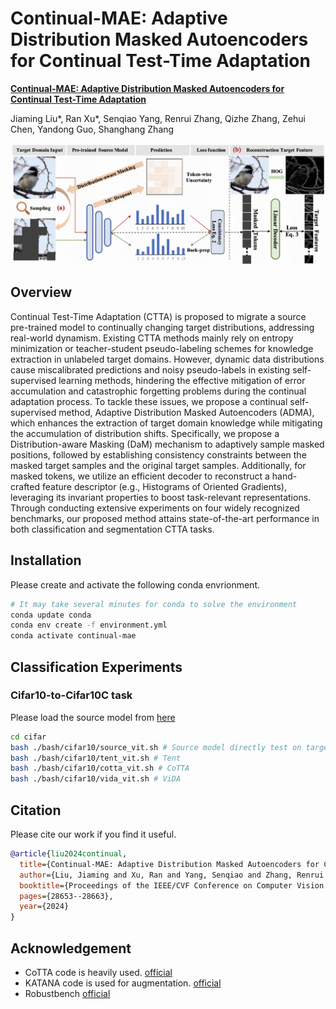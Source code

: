 # Continual-MAE: Adaptive Distribution Masked Autoencoders for Continual Test-Time Adaptation
[**Continual-MAE: Adaptive Distribution Masked Autoencoders for Continual Test-Time Adaptation**](https://openaccess.thecvf.com/content/CVPR2024/papers/Liu_Continual-MAE_Adaptive_Distribution_Masked_Autoencoders_for_Continual_Test-Time_Adaptation_CVPR_2024_paper.pdf)

Jiaming Liu*, Ran Xu*, Senqiao Yang, Renrui Zhang, Qizhe Zhang, Zehui Chen, Yandong Guo, Shanghang Zhang

<img src="figure/continual-mae.png"/>

## Overview

Continual Test-Time Adaptation (CTTA) is proposed to migrate a source pre-trained model to continually changing target distributions, addressing real-world dynamism. Existing CTTA methods mainly rely on entropy minimization or teacher-student pseudo-labeling schemes for knowledge extraction in unlabeled target domains. However, dynamic data distributions cause miscalibrated predictions and noisy pseudo-labels in existing self-supervised learning methods, hindering the effective mitigation of error accumulation and catastrophic forgetting problems during the continual adaptation process. To tackle these issues, we propose a continual self-supervised method, Adaptive Distribution Masked Autoencoders (ADMA), which enhances the extraction of target domain knowledge while mitigating the accumulation of distribution shifts. Specifically, we propose a Distribution-aware Masking (DaM) mechanism to adaptively sample masked positions, followed by establishing consistency constraints between the masked target samples and the original target samples. Additionally, for masked tokens, we utilize an efficient decoder to reconstruct a hand-crafted feature descriptor (e.g., Histograms of Oriented Gradients), leveraging its invariant properties to boost task-relevant representations. Through conducting extensive experiments on four widely recognized benchmarks, our proposed method attains state-of-the-art performance in both classification and segmentation CTTA tasks.

## Installation

Please create and activate the following conda envrionment. 
```bash
# It may take several minutes for conda to solve the environment
conda update conda
conda env create -f environment.yml
conda activate continual-mae 
```

## Classification Experiments

### Cifar10-to-Cifar10C task 
Please load the source model from [here](https://drive.google.com/file/d/1ID6UBs0wagptQe6B69czWAQtMPTKc_Gw/view?usp=sharing)

```bash
cd cifar
bash ./bash/cifar10/source_vit.sh # Source model directly test on target domain
bash ./bash/cifar10/tent_vit.sh # Tent 
bash ./bash/cifar10/cotta_vit.sh # CoTTA
bash ./bash/cifar10/vida_vit.sh # ViDA
```

## Citation
Please cite our work if you find it useful.
```bibtex
@article{liu2024continual,
  title={Continual-MAE: Adaptive Distribution Masked Autoencoders for Continual Test-Time Adaptation},
  author={Liu, Jiaming and Xu, Ran and Yang, Senqiao and Zhang, Renrui and Zhang, Qizhe and Chen, Zehui and Guo, Yandong and Zhang, Shanghang},
  booktitle={Proceedings of the IEEE/CVF Conference on Computer Vision and Pattern Recognition},
  pages={28653--28663},
  year={2024}
}
```

## Acknowledgement 
+ CoTTA code is heavily used. [official](https://github.com/qinenergy/cotta) 
+ KATANA code is used for augmentation. [official](https://github.com/giladcohen/KATANA) 
+ Robustbench [official](https://github.com/RobustBench/robustbench) 


